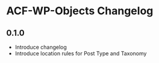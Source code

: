 ACF-WP-Objects Changelog
========================

0.1.0
-----
 - Introduce changelog
 - Introduce location rules for Post Type and Taxonomy
